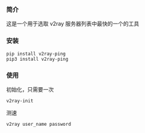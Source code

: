 ### 简介

这是一个用于选取 v2ray 服务器列表中最快的一个的工具

### 安装

```Shell
pip install v2ray-ping
pip3 install v2ray-ping
```

### 使用

初始化，只需要一次

```shell
v2ray-init
```

测速

```shell
v2ray user_name password
```